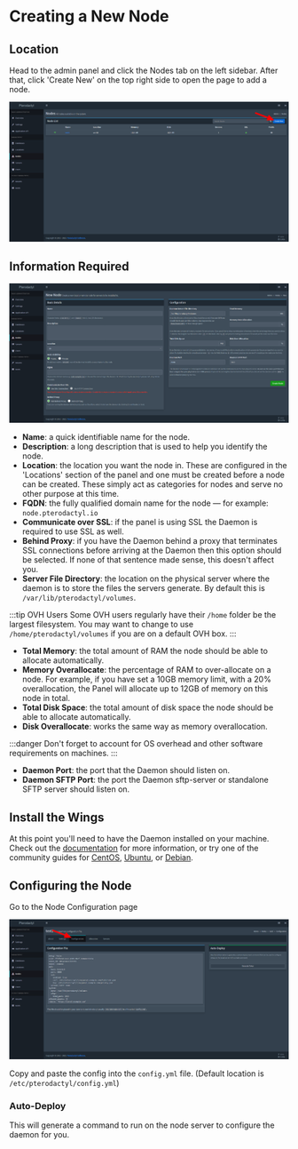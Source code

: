 # Creating a New Node
 
## Location
Head to the admin panel and click the Nodes tab on the left sidebar. After that, click 'Create New' on the
top right side to open the page to add a node.

![](./../../../static/img/pterodactyl_add_node_create_button.png)

## Information Required

![](./../../../static/img/pterodactyl_add_node_new_page.png)

* **Name**: a quick identifiable name for the node.
* **Description**: a long description that is used to help you identify the node.
* **Location**: the location you want the node in. These are configured in the 'Locations' section of the panel and one
must be created before a node can be created. These simply act as categories for nodes and serve no other purpose at
this time.
* **FQDN**: the fully qualified domain name for the node — for example: `node.pterodactyl.io`
* **Communicate over SSL**: if the panel is using SSL the Daemon is required to use SSL as well.
* **Behind Proxy**: if you have the Daemon behind a proxy that terminates SSL connections before arriving at the Daemon
then this option should be selected. If none of that sentence made sense, this doesn't affect you.
* **Server File Directory**: the location on the physical server where the daemon is to store the files the servers
generate. By default this is `/var/lib/pterodactyl/volumes`.

:::tip OVH Users
Some OVH users regularly have their `/home` folder be the largest filesystem. You may want to change to use
`/home/pterodactyl/volumes` if you are on a default OVH box.
:::

* **Total Memory**: the total amount of RAM the node should be able to allocate automatically.
* **Memory Overallocate**: the percentage of RAM to over-allocate on a node. For example, if you have set a 10GB memory
limit, with a 20% overallocation, the Panel will allocate up to 12GB of memory on this node in total.
* **Total Disk Space**: the total amount of disk space the node should be able to allocate automatically.
* **Disk Overallocate**: works the same way as memory overallocation.

:::danger
Don't forget to account for OS overhead and other software requirements on machines.
::: 

* **Daemon Port**: the port that the Daemon should listen on.
* **Daemon SFTP Port**: the port the Daemon sftp-server or standalone SFTP server should listen on.

## Install the Wings
At this point you'll need to have the Daemon installed on your machine. Check out the [documentation](./../../documentation/wings/installing.md)
for more information, or try one of the community guides for [CentOS](./../panel_Installation/centos8.md),
[Ubuntu](./../../documentation/wings/configuration.md), or [Debian](./../panel_Installation/debian11.md).

## Configuring the Node
Go to the Node Configuration page

![](./../../../static/img/pterodactyl_add_node_config.png)

Copy and paste the config into the `config.yml` file. (Default location is `/etc/pterodactyl/config.yml`)

### Auto-Deploy
This will generate a command to run on the node server to configure the daemon for you.
